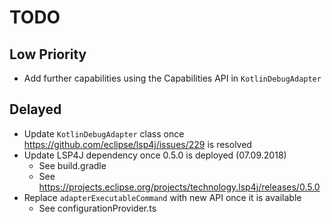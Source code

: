 # TODO

## Low Priority
* Add further capabilities using the Capabilities API in `KotlinDebugAdapter`

## Delayed
* Update `KotlinDebugAdapter` class once https://github.com/eclipse/lsp4j/issues/229 is resolved
* Update LSP4J dependency once 0.5.0 is deployed (07.09.2018)
    * See build.gradle
    * See https://projects.eclipse.org/projects/technology.lsp4j/releases/0.5.0
* Replace `adapterExecutableCommand` with new API once it is available
    * See configurationProvider.ts
